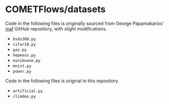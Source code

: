 # COMETFlows/datasets

Code in the following files is originally sourced from George Papamakarios' [maf](https://github.com/gpapamak/maf) GitHub repository, with slight modifications.

- `bsds300.py` 
- `cifar10.py`
- `gas.py`
- `hepmass.py`
- `miniboone.py`
- `mnist.py`
- `power.py`

Code in the following files is original in this repository.

- `artificial.py`
- `climdex.py`